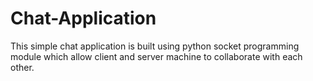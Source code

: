 # Chat-Application
This simple chat application is built using python socket programming module which allow client and server machine to collaborate with each other.
